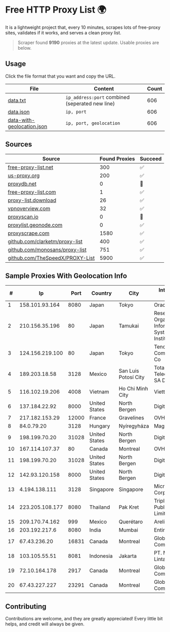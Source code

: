 
# Free HTTP Proxy List 🌍

It is a lightweight project that, every 10 minutes, scrapes lots of free-proxy sites, validates if it works, and serves a clean proxy list.


> Scraper found **9190** proxies at the latest update. Usable proxies are below.

## Usage

Click the file format that you want and copy the URL.


|File|Content|Count|
|----|-------|-----|
|[data.txt](https://raw.githubusercontent.com/themiralay/Proxy-List-World/master/data.txt)|`ip_address:port` combined (seperated new line)|606|
|[data.json](https://raw.githubusercontent.com/themiralay/Proxy-List-World/master/data.json)|`ip, port`|606|
|[data-with-geolocation.json](https://raw.githubusercontent.com/themiralay/Proxy-List-World/master/data-with-geolocation.json)|`ip, port, geolocation`|606|

## Sources

|Source|Found Proxies|Succeed|
|------|-------------|-------|
|[free-proxy-list.net](https://free-proxy-list.net)|300|✅|
|[us-proxy.org](https://www.us-proxy.org)|200|✅|
|[proxydb.net](http://proxydb.net)|0|🚫|
|[free-proxy-list.com](https://free-proxy-list.com/?page=&port=&type%5B%5D=http&type%5B%5D=https&up_time=0&search=Search)|1|✅|
|[proxy-list.download](https://www.proxy-list.download/HTTP)|26|✅|
|[vpnoverview.com](https://vpnoverview.com/privacy/anonymous-browsing/free-proxy-servers)|32|✅|
|[proxyscan.io](https://www.proxyscan.io)|0|🚫|
|[proxylist.geonode.com](https://proxylist.geonode.com/api/proxy-list?limit=300&page=1&sort_by=lastChecked&sort_type=desc&protocols=http,https)|0|✅|
|[proxyscrape.com](https://api.proxyscrape.com/v2/?request=displayproxies&protocol=http&timeout=10000&country=all&ssl=all&anonymity=all)|1580|✅|
|[github.com/clarketm/proxy-list](https://raw.githubusercontent.com/clarketm/proxy-list/master/proxy-list-raw.txt)|400|✅|
|[github.com/monosans/proxy-list](https://raw.githubusercontent.com/monosans/proxy-list/main/proxies/http.txt)|751|✅|
|[github.com/TheSpeedX/PROXY-List](https://raw.githubusercontent.com/TheSpeedX/PROXY-List/master/http.txt)|5900|✅|


## Sample Proxies With Geolocation Info

|#|Ip|Port|Country|City|Internet Service Provider|
|-|--|----|-------|----|-------------------------|
|1|158.101.93.164|8080|Japan|Tokyo|Oracle Corporation|
|2|210.156.35.196|80|Japan|Tamukai|Research Organization of Information and Systems, National Institute of Informa|
|3|124.156.219.100|80|Japan|Tokyo|Tencent Cloud Computing (Beijing) Co|
|4|189.203.18.58|3128|Mexico|San Luis Potosí City|Total Play Telecomunicaciones SA De CV|
|5|116.102.19.206|4008|Vietnam|Ho Chi Minh City|Viettel Corporation|
|6|137.184.22.92|8000|United States|North Bergen|DigitalOcean, LLC|
|7|217.182.153.29|12000|France|Gravelines|OVH SAS|
|8|84.0.79.20|3128|Hungary|Nyíregyháza|Magyar Telekom|
|9|198.199.70.20|31028|United States|North Bergen|DigitalOcean, LLC|
|10|167.114.107.37|80|Canada|Montreal|OVH SAS|
|11|198.199.70.20|31028|United States|North Bergen|DigitalOcean, LLC|
|12|142.93.120.158|8000|United States|North Bergen|DigitalOcean, LLC|
|13|4.194.138.111|3128|Singapore|Singapore|Microsoft Corporation|
|14|223.205.108.177|8080|Thailand|Pak Kret|Triple T Broadband Public Company Limited|
|15|209.170.74.162|999|Mexico|Querétaro|Arelion|
|16|203.192.217.6|8080|India|Mumbai|Entire In2Cable|
|17|67.43.236.20|16831|Canada|Montreal|GloboTech Communications|
|18|103.105.55.51|8081|Indonesia|Jakarta|PT. Mega Artha Lintas Data|
|19|72.10.164.178|2917|Canada|Montreal|GloboTech Communications|
|20|67.43.227.227|23291|Canada|Montreal|GloboTech Communications|



## Contributing

Contributions are welcome, and they are greatly appreciated! Every
little bit helps, and credit will always be given.

